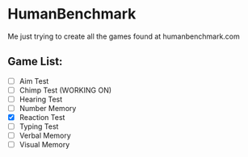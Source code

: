 # HumanBenchmark
Me just trying to create all the games found at humanbenchmark.com

## Game List:
- [ ] Aim Test
- [ ] Chimp Test (WORKING ON)
- [ ] Hearing Test
- [ ] Number Memory
- [x] Reaction Test
- [ ] Typing Test
- [ ] Verbal Memory
- [ ] Visual Memory
